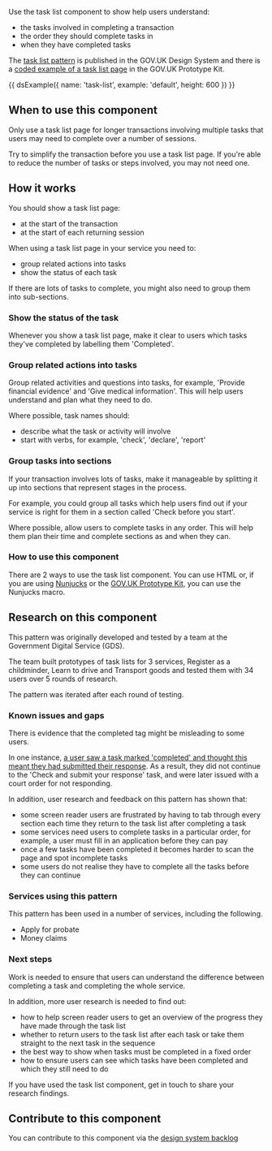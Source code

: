 Use the task list component to show help users understand:

- the tasks involved in completing a transaction
- the order they should complete tasks in
- when they have completed tasks

The [task list pattern](https://design-system.service.gov.uk/patterns/task-list-pages/) is published in the GOV.UK Design System and there is a [coded example of a task list page](https://govuk-prototype-kit.herokuapp.com/docs/templates/task-list) in the GOV.UK Prototype Kit.

{{ dsExample({
  name: 'task-list',
  example: 'default',
  height: 600
}) }}

## When to use this component

Only use a task list page for longer transactions involving multiple tasks that users may need to complete over a number of sessions.

Try to simplify the transaction before you use a task list page. If you're able to reduce the number of tasks or steps involved, you may not need one.

## How it works

You should show a task list page:

- at the start of the transaction
- at the start of each returning session

When using a task list page in your service you need to:

- group related actions into tasks
- show the status of each task

If there are lots of tasks to complete, you might also need to group them into sub-sections.

### Show the status of the task

Whenever you show a task list page, make it clear to users which tasks they've completed by labelling them 'Completed'.

### Group related actions into tasks

Group related activities and questions into tasks, for example, 'Provide financial evidence' and 'Give medical information'. This will help users understand and plan what they need to do.

Where possible, task names should:

- describe what the task or activity will involve
- start with verbs, for example, 'check', 'declare', 'report'

### Group tasks into sections

If your transaction involves lots of tasks, make it manageable by splitting it up into sections that represent stages in the process.

For example, you could group all tasks which help users find out if your service is right for them in a section called 'Check before you start'.

Where possible, allow users to complete tasks in any order. This will help them plan their time and complete sections as and when they can.

### How to use this component

There are 2 ways to use the task list component. You can use HTML or, if you are using [Nunjucks](https://mozilla.github.io/nunjucks/) or the [GOV.UK Prototype Kit](https://govuk-prototype-kit.herokuapp.com/), you can use the Nunjucks macro.


## Research on this component

This pattern was originally developed and tested by a team at the Government Digital Service (GDS).

The team built prototypes of task lists for 3 services, Register as a childminder, Learn to drive and Transport goods and tested them with 34 users over 5 rounds of research.

The pattern was iterated after each round of testing.

### Known issues and gaps

There is evidence that the completed tag might be misleading to some users.

In one instance, [a user saw a task marked 'completed' and thought this meant they had submitted their response](https://github.com/alphagov/govuk-design-system-backlog/issues/72#issuecomment-413159884). As a result, they did not continue to the 'Check and submit your response' task, and were later issued with a court order for not responding.

In addition, user research and feedback on this pattern has shown that:

- some screen reader users are frustrated by having to tab through every section each time they return to the task list after completing a task
- some services need users to complete tasks in a particular order, for example, a user must fill in an application before they can pay
- once a few tasks have been completed it becomes harder to scan the page and spot incomplete tasks
- some users do not realise they have to complete all the tasks before they can continue

### Services using this pattern

This pattern has been used in a number of services, including the following.

- Apply for probate
- Money claims

### Next steps

Work is needed to ensure that users can understand the difference between completing a task and completing the whole service.

In addition, more user research is needed to find out:

- how to help screen reader users to get an overview of the progress they have made through the task list
- whether to return users to the task list after each task or take them straight to the next task in the sequence
- the best way to show when tasks must be completed in a fixed order
- how to ensure users can see which tasks have been completed and which they still need to do

If you have used the task list component, get in touch to share your research findings.

## Contribute to this component

You can contribute to this component via the [design system backlog](https://github.com/ministryofjustice/moj-design-system-backlog/issues/54)
